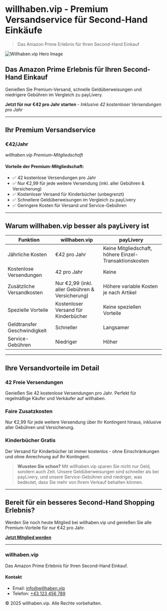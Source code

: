 # willhaben.vip - Premium Versandservice für Second-Hand Einkäufe

> Das Amazon Prime Erlebnis für Ihren Second-Hand Einkauf

![Willhaben.vip Hero Image](https://images.unsplash.com/photo-1591085686350-798c0f9faa7f?ixlib=rb-1.2.1&auto=format&fit=crop&w=1350&q=80)

## Das Amazon Prime Erlebnis für Ihren Second-Hand Einkauf

Genießen Sie Premium-Versand, schnelle Geldüberweisungen und niedrigere Gebühren im Vergleich zu payLivery.

**Jetzt für nur €42 pro Jahr starten** - *Inklusive 42 kostenloser Versendungen pro Jahr*

---

## Ihr Premium Versandservice

### €42/Jahr
*willhaben.vip Premium-Mitgliedschaft*

#### Vorteile der Premium-Mitgliedschaft:
- ✅ 42 kostenlose Versendungen pro Jahr
- ✅ Nur €2,99 für jede weitere Versendung (inkl. aller Gebühren & Versicherung)
- ✅ Kostenloser Versand für Kinderbücher (unbegrenzt)
- ✅ Schnellere Geldüberweisungen im Vergleich zu payLivery
- ✅ Geringere Kosten für Versand und Service-Gebühren

---

## Warum willhaben.vip besser als payLivery ist

| Funktion | willhaben.vip | payLivery |
|----------|---------------|-----------|
| Jährliche Kosten | €42 pro Jahr | Keine Mitgliedschaft, höhere Einzel-Transaktionskosten |
| Kostenlose Versendungen | 42 pro Jahr | Keine |
| Zusätzliche Versandkosten | Nur €2,99 (inkl. aller Gebühren & Versicherung) | Höhere variable Kosten je nach Artikel |
| Spezielle Vorteile | Kostenloser Versand für Kinderbücher | Keine speziellen Vorteile |
| Geldtransfer Geschwindigkeit | Schneller | Langsamer |
| Service-Gebühren | Niedriger | Höher |

---

## Ihre Versandvorteile im Detail

### 42 Freie Versendungen
Genießen Sie 42 kostenlose Versendungen pro Jahr. Perfekt für regelmäßige Käufer und Verkäufer auf willhaben.

### Faire Zusatzkosten
Nur €2,99 für jede weitere Versendung über Ihr Kontingent hinaus, inklusive aller Gebühren und Versicherung.

### Kinderbücher Gratis
Der Versand für Kinderbücher ist immer kostenlos - ohne Einschränkungen und ohne Anrechnung auf Ihr Kontingent.

> **Wussten Sie schon?**
> Mit willhaben.vip sparen Sie nicht nur Geld, sondern auch Zeit. Unsere Geldüberweisungen sind schneller als bei payLivery, und unsere Service-Gebühren sind niedriger, was bedeutet, dass Sie mehr von Ihrem Verkauf behalten können.

---

## Bereit für ein besseres Second-Hand Shopping Erlebnis?

Werden Sie noch heute Mitglied bei willhaben.vip und genießen Sie alle Premium-Vorteile für nur €42 pro Jahr.

[**Jetzt Mitglied werden**](#)

---

### willhaben.vip
Das Amazon Prime Erlebnis für Ihren Second-Hand Einkauf.

#### Kontakt
- Email: [info@willhaben.vip](mailto:info@willhaben.vip)
- Telefon: [+43 123 456 789](tel:+43123456789)

&copy; 2025 willhaben.vip. Alle Rechte vorbehalten.

